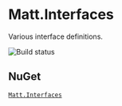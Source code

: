 # Matt.Interfaces

Various interface definitions.

![Build status](https://switchigan.visualstudio.com/_apis/public/build/definitions/9e65584e-ff3f-4616-b1ab-5227abae1502/13/badge "Build status")

## NuGet

[`Matt.Interfaces`](https://www.nuget.org/packages/Matt.Interfaces/)
